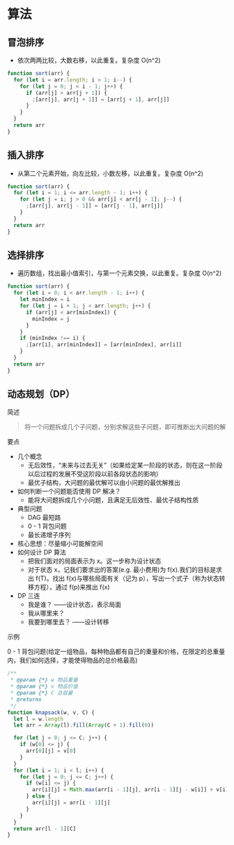 # 算法

## 冒泡排序

- 依次两两比较，大数右移，以此重复。复杂度 O(n^2)

```js
function sort(arr) {
  for (let i = arr.length; i > 1; i--) {
    for (let j = 0; j < i - 1; j++) {
      if (arr[j] > arr[j + 1]) {
        ;[arr[j], arr[j + 1]] = [arr[j + 1], arr[j]]
      }
    }
  }
  return arr
}
```

## 插入排序

- 从第二个元素开始，向左比较，小数左移，以此重复。复杂度 O(n^2)

```js
function sort(arr) {
  for (let i = 1; i <= arr.length - 1; i++) {
    for (let j = i; j > 0 && arr[j] < arr[j - 1]; j--) {
      ;[arr[j], arr[j - 1]] = [arr[j - 1], arr[j]]
    }
  }
  return arr
}
```

## 选择排序

- 遍历数组，找出最小值索引，与第一个元素交换，以此重复。复杂度 O(n^2)

```js
function sort(arr) {
  for (let i = 0; i < arr.length - 1; i++) {
    let minIndex = i
    for (let j = i + 1; j < arr.length; j++) {
      if (arr[j] < arr[minIndex]) {
        minIndex = j
      }
    }
    if (minIndex !== i) {
      ;[arr[i], arr[minIndex]] = [arr[minIndex], arr[i]]
    }
  }
  return arr
}
```

## 动态规划（DP）

简述

> 将一个问题拆成几个子问题，分别求解这些子问题，即可推断出大问题的解

要点

- 几个概念
  - 无后效性，“未来与过去无关”（如果给定某一阶段的状态，则在这一阶段以后过程的发展不受这阶段以前各段状态的影响）
  - 最优子结构，大问题的最优解可以由小问题的最优解推出
- 如何判断一个问题能否使用 DP 解决？
  - 能将大问题拆成几个小问题，且满足无后效性、最优子结构性质
- 典型问题
  - DAG 最短路
  - 0 - 1 背包问题
  - 最长递增子序列
- 核心思想：尽量缩小可能解空间
- 如何设计 DP 算法
  - 把我们面对的局面表示为 x。这一步称为设计状态
  - 对于状态 x，记我们要求出的答案(e.g. 最小费用)为 f(x).我们的目标是求出 f(T)。找出 f(x)与哪些局面有关（记为 p），写出一个式子（称为状态转移方程），通过 f(p)来推出 f(x)
- DP 三连
  - 我是谁？ ——设计状态，表示局面
  - 我从哪里来？
  - 我要到哪里去？ ——设计转移

示例

0 - 1 背包问题(给定一组物品，每种物品都有自己的重量和价格，在限定的总重量内，我们如何选择，才能使得物品的总价格最高)

```js
/**
 * @param {*} w 物品重量
 * @param {*} v 物品价值
 * @param {*} C 总容量
 * @returns
 */
function knapsack(w, v, C) {
  let l = w.length
  let arr = Array(l).fill(Array(C + 1).fill(0))

  for (let j = 0; j <= C; j++) {
    if (w[0] <= j) {
      arr[0][j] = v[0]
    }
  }
  for (let i = 1; i < l; i++) {
    for (let j = 0; j <= C; j++) {
      if (w[i] <= j) {
        arr[i][j] = Math.max(arr[i - 1][j], arr[i - 1][j - w[i]] + v[i])
      } else {
        arr[i][j] = arr[i - 1][j]
      }
    }
  }
  return arr[l - 1][C]
}
```
